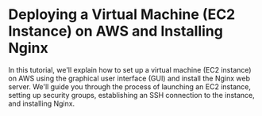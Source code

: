 # Deploying a Virtual Machine (EC2 Instance) on AWS and Installing Nginx

In this tutorial, we'll explain how to set up a virtual machine (EC2 instance) on AWS using the graphical user interface (GUI) and install the Nginx web server. We'll guide you through the process of launching an EC2 instance, setting up security groups, establishing an SSH connection to the instance, and installing Nginx.
